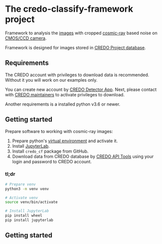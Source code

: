 # The credo-classify-framework project

Framework to analysis the [images](https://arxiv.org/pdf/1909.01929.pdf)
with cropped [cosmic-ray](https://en.wikipedia.org/wiki/Cosmic_ray) based noise
on [CMOS/CCD camera](https://en.wikipedia.org/wiki/Active-pixel_sensor).

Framework is designed for images stored in [CREDO Project database](https://api.credo.science/).  

## Requirements

The CREDO account with privileges to download data is recommended.
Without it you will work on our examples only. 

You can create new account by [CREDO Detector App](https://play.google.com/store/apps/details?id=science.credo.mobiledetector).
Next, please contact with [CREDO maintainers](https://credo.science/) to activate privileges to download.

Another requirements is a installed python v3.6 or newer.

## Getting started

Prepare software to working with cosmic-ray images:

1. Prepare python's [virtual environment](https://docs.python.org/3/library/venv.html) and activate it.
2. Install [JupyterLab](https://jupyter.org/install.html).
3. Install `credo_cf` package from GitHub.
4. Download data from CREDO database by
 [CREDO API Tools](https://github.com/credo-science/credo-api-tools)
 using your login and password to CREDO account.

### tl;dr

```bash
# Prepare venv
python3 -m venv venv

# Activate venv
source venv/bin/activate

# Install JupyterLab
pip install wheel
pip install jupyterlab

```


## Getting started


